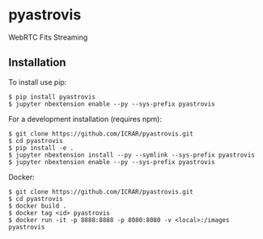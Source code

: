 pyastrovis
===============================

WebRTC Fits Streaming

Installation
------------

To install use pip:

    $ pip install pyastrovis
    $ jupyter nbextension enable --py --sys-prefix pyastrovis


For a development installation (requires npm):

    $ git clone https://github.com/ICRAR/pyastrovis.git
    $ cd pyastrovis
    $ pip install -e .
    $ jupyter nbextension install --py --symlink --sys-prefix pyastrovis
    $ jupyter nbextension enable --py --sys-prefix pyastrovis

Docker:

    $ git clone https://github.com/ICRAR/pyastrovis.git
    $ cd pyastrovis
    $ docker build .
    $ docker tag <id> pyastrovis
    $ docker run -it -p 8888:8888 -p 8080:8080 -v <local>:/images pyastrovis